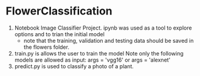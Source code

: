 # FlowerClassification

1. Notebook Image Classifier Project. ipynb was used as a tool to explore options and to trian the initial model
      - note that the training, validation and testing data should be saved in the flowers folder. 
2. train.py is allows the user to train the model
      Note only the following models are allowed as input: args = 'vgg16' or args = 'alexnet'
3. predict.py is used to classify a photo of a plant. 

      
